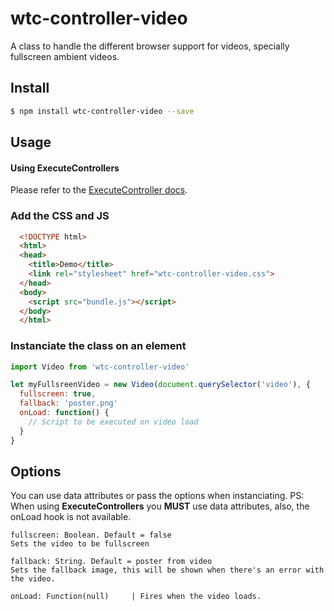 # wtc-controller-video
A class to handle the different browser support for videos, specially fullscreen ambient videos.

## Install
```sh
$ npm install wtc-controller-video --save
```

## Usage
#### Using ExecuteControllers
Please refer to the [ExecuteController docs](https://github.com/wethegit/wtc-controller-element#how-to-instanciate-controllers).

### Add the CSS and JS
```html
  <!DOCTYPE html>
  <html>
  <head>
    <title>Demo</title>
    <link rel="stylesheet" href="wtc-controller-video.css">
  </head>
  <body>
    <script src="bundle.js"></script>
  </body>
  </html>
```

### Instanciate the class on an element
```javascript
import Video from 'wtc-controller-video'

let myFullsreenVideo = new Video(document.querySelector('video'), {
  fullscreen: true,
  fallback: 'poster.png'
  onLoad: function() {
    // Script to be executed on video load
  }
}
```

## Options
You can use data attributes or pass the options when instanciating.
PS: When using **ExecuteControllers** you **MUST** use data attributes, also, the onLoad hook is not available.
```text
fullscreen: Boolean. Default = false
Sets the video to be fullscreen

fallback: String. Default = poster from video
Sets the fallback image, this will be shown when there's an error with the video.

onLoad: Function(null)     | Fires when the video loads.
```
